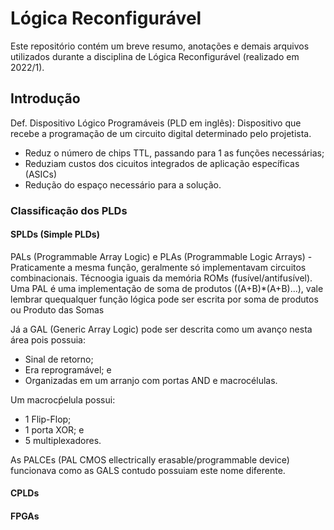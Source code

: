 # Lógica Reconfigurável
Este repositório contém um breve resumo, anotações e demais arquivos utilizados durante a disciplina de Lógica Reconfigurável (realizado em 2022/1).

## Introdução

Def. Dispositivo Lógico Programáveis (PLD em inglês): Dispositivo que recebe a programação de um circuito digital determinado pelo projetista.

* Reduz o número de chips TTL, passando para 1 as funções necessárias;
* Reduziam custos dos cicuitos integrados de aplicação específicas (ASICs)
* Redução do espaço necessário para a solução.

### Classificação dos PLDs

#### SPLDs (Simple PLDs)

PALs (Programmable Array Logic) e PLAs (Programmable Logic Arrays) - Praticamente a mesma função, geralmente só implementavam circuitos combinacionais. Técnoogia iguais da memória ROMs (fusível/antifusível). Uma PAL é uma implementação de soma de produtos ((A+B)*(A+B)...), vale lembrar quequalquer função lógica pode ser escrita por soma de produtos ou Produto das Somas

Já a GAL (Generic Array Logic) pode ser descrita como um avanço nesta área pois possuia:

* Sinal de retorno;
* Era reprogramável; e
* Organizadas em um arranjo com portas AND e macrocélulas.

Um macrocṕelula possui:

* 1 Flip-Flop;
* 1 porta XOR; e
* 5 multiplexadores.

As PALCEs (PAL CMOS ellectrically erasable/programmable device) funcionava como as GALS contudo possuiam este nome diferente.

#### CPLDs

#### FPGAs
